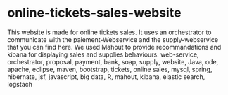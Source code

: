 # online-tickets-sales-website
This website is made for online tickets sales. It uses an orchestrator to communicate with the paiement-Webservice and the supply-webservice that you can find here. We used Mahout to provide recommandations and kibana for displaying sales and supplies behaviours. web-service, orchestrator, proposal, payment, bank, soap, supply, website, Java, ode, apache, eclipse, maven, bootstrap, tickets, online sales, mysql, spring, hibernate, jsf, javascript, big data, R, mahout, kibana, elastic search, logstach
